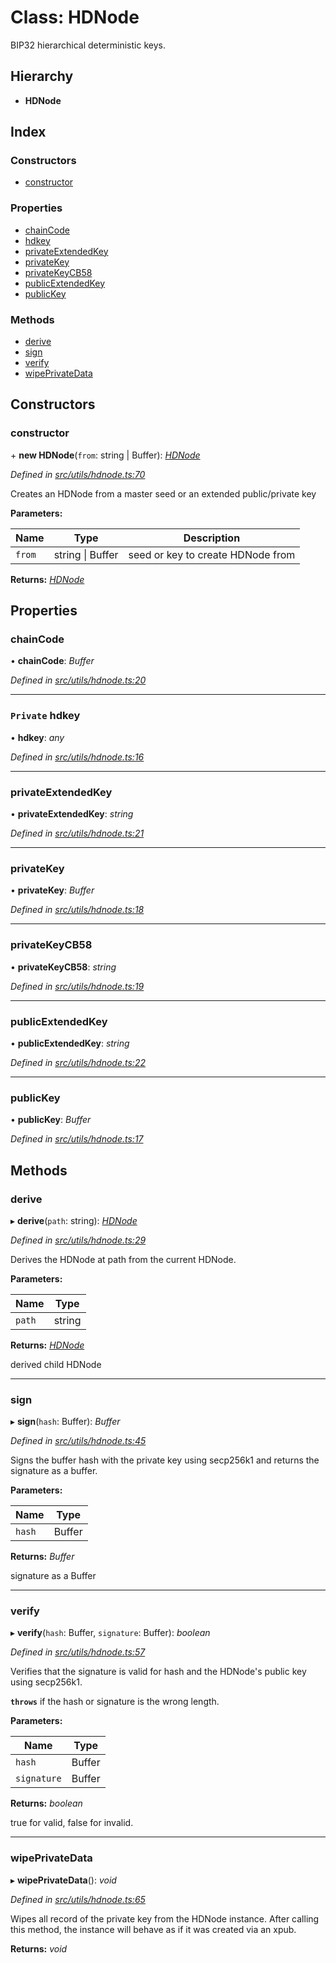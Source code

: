 # Class: HDNode

BIP32 hierarchical deterministic keys.

## Hierarchy

- **HDNode**

## Index

### Constructors

- [constructor](utils_hdnode.hdnode#constructor)

### Properties

- [chainCode](utils_hdnode.hdnode#chaincode)
- [hdkey](utils_hdnode.hdnode#private-hdkey)
- [privateExtendedKey](utils_hdnode.hdnode#privateextendedkey)
- [privateKey](utils_hdnode.hdnode#privatekey)
- [privateKeyCB58](utils_hdnode.hdnode#privatekeycb58)
- [publicExtendedKey](utils_hdnode.hdnode#publicextendedkey)
- [publicKey](utils_hdnode.hdnode#publickey)

### Methods

- [derive](utils_hdnode.hdnode#derive)
- [sign](utils_hdnode.hdnode#sign)
- [verify](utils_hdnode.hdnode#verify)
- [wipePrivateData](utils_hdnode.hdnode#wipeprivatedata)

## Constructors

### constructor

\+ **new HDNode**(`from`: string | Buffer): _[HDNode](utils_hdnode.hdnode)_

_Defined in [src/utils/hdnode.ts:70](https://github.com/chain4travel/caminojs/blob/3883166/src/utils/hdnode.ts#L70)_

Creates an HDNode from a master seed or an extended public/private key

**Parameters:**

| Name   | Type                 | Description                       |
| ------ | -------------------- | --------------------------------- |
| `from` | string &#124; Buffer | seed or key to create HDNode from |

**Returns:** _[HDNode](utils_hdnode.hdnode)_

## Properties

### chainCode

• **chainCode**: _Buffer_

_Defined in [src/utils/hdnode.ts:20](https://github.com/chain4travel/caminojs/blob/3883166/src/utils/hdnode.ts#L20)_

---

### `Private` hdkey

• **hdkey**: _any_

_Defined in [src/utils/hdnode.ts:16](https://github.com/chain4travel/caminojs/blob/3883166/src/utils/hdnode.ts#L16)_

---

### privateExtendedKey

• **privateExtendedKey**: _string_

_Defined in [src/utils/hdnode.ts:21](https://github.com/chain4travel/caminojs/blob/3883166/src/utils/hdnode.ts#L21)_

---

### privateKey

• **privateKey**: _Buffer_

_Defined in [src/utils/hdnode.ts:18](https://github.com/chain4travel/caminojs/blob/3883166/src/utils/hdnode.ts#L18)_

---

### privateKeyCB58

• **privateKeyCB58**: _string_

_Defined in [src/utils/hdnode.ts:19](https://github.com/chain4travel/caminojs/blob/3883166/src/utils/hdnode.ts#L19)_

---

### publicExtendedKey

• **publicExtendedKey**: _string_

_Defined in [src/utils/hdnode.ts:22](https://github.com/chain4travel/caminojs/blob/3883166/src/utils/hdnode.ts#L22)_

---

### publicKey

• **publicKey**: _Buffer_

_Defined in [src/utils/hdnode.ts:17](https://github.com/chain4travel/caminojs/blob/3883166/src/utils/hdnode.ts#L17)_

## Methods

### derive

▸ **derive**(`path`: string): _[HDNode](utils_hdnode.hdnode)_

_Defined in [src/utils/hdnode.ts:29](https://github.com/chain4travel/caminojs/blob/3883166/src/utils/hdnode.ts#L29)_

Derives the HDNode at path from the current HDNode.

**Parameters:**

| Name   | Type   |
| ------ | ------ |
| `path` | string |

**Returns:** _[HDNode](utils_hdnode.hdnode)_

derived child HDNode

---

### sign

▸ **sign**(`hash`: Buffer): _Buffer_

_Defined in [src/utils/hdnode.ts:45](https://github.com/chain4travel/caminojs/blob/3883166/src/utils/hdnode.ts#L45)_

Signs the buffer hash with the private key using secp256k1 and returns the signature as a buffer.

**Parameters:**

| Name   | Type   |
| ------ | ------ |
| `hash` | Buffer |

**Returns:** _Buffer_

signature as a Buffer

---

### verify

▸ **verify**(`hash`: Buffer, `signature`: Buffer): _boolean_

_Defined in [src/utils/hdnode.ts:57](https://github.com/chain4travel/caminojs/blob/3883166/src/utils/hdnode.ts#L57)_

Verifies that the signature is valid for hash and the HDNode's public key using secp256k1.

**`throws`** if the hash or signature is the wrong length.

**Parameters:**

| Name        | Type   |
| ----------- | ------ |
| `hash`      | Buffer |
| `signature` | Buffer |

**Returns:** _boolean_

true for valid, false for invalid.

---

### wipePrivateData

▸ **wipePrivateData**(): _void_

_Defined in [src/utils/hdnode.ts:65](https://github.com/chain4travel/caminojs/blob/3883166/src/utils/hdnode.ts#L65)_

Wipes all record of the private key from the HDNode instance.
After calling this method, the instance will behave as if it was created via an xpub.

**Returns:** _void_
